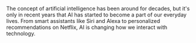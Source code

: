 The concept of artificial intelligence has been around for decades, but it's only in recent years that AI has started to become a part of our everyday lives. From smart assistants like Siri and Alexa to personalized recommendations on Netflix, AI is changing how we interact with technology.
